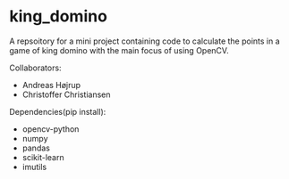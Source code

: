 # king_domino
A repsoitory for a mini project containing code to calculate the points in a game of king domino with the main focus of using OpenCV.

Collaborators:
* Andreas Højrup
* Christoffer Christiansen

Dependencies(pip install):
* opencv-python
* numpy
* pandas
* scikit-learn
* imutils
